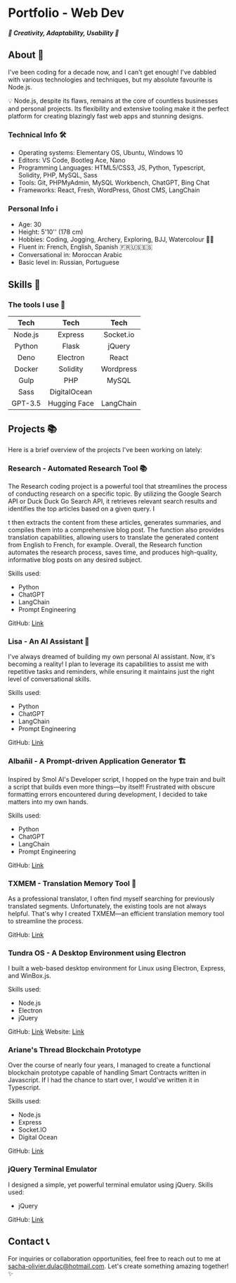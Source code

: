 
# Portfolio - Web Dev
##### 🌟 Creativity, Adaptability, Usability  🌟

## About 👋
I've been coding for a decade now, and I can't get enough! I've dabbled with various technologies and techniques, but my absolute favourite is Node.js.

💡 Node.js, despite its flaws, remains at the core of countless businesses and personal projects. Its flexibility and extensive tooling make it the perfect platform for creating blazingly fast web apps and stunning designs.

### Technical Info 🛠️
- Operating systems: Elementary OS, Ubuntu, Windows 10
- Editors: VS Code, Bootleg Ace, Nano
- Programming Languages: HTML5/CSS3, JS, Python, Typescript, Solidity, PHP, MySQL, Sass
- Tools: Git, PHPMyAdmin, MySQL Workbench, ChatGPT, Bing Chat
- Frameworks: React, Fresh, WordPress, Ghost CMS, LangChain

### Personal Info ℹ️
- Age: 30
- Height: 5'10'' (178 cm)
- Hobbies: Coding, Jogging, Archery, Exploring, BJJ, Watercolour 🏹🎨
- Fluent in: French, English, Spanish 🇫🇷🇺🇸🇪🇸
- Conversational in: Moroccan Arabic
- Basic level in: Russian, Portuguese

## Skills 🚀
### The tools I use 🔧

| **Tech** | **Tech**     | **Tech**  |
|:--------:|:------------:|:---------:|
| Node.js  | Express      | Socket.io |
| Python   | Flask        | jQuery    |
| Deno     | Electron     | React     |
| Docker   | Solidity     | Wordpress |
| Gulp     | PHP          | MySQL     |
| Sass     | DigitalOcean |
| GPT-3.5  | Hugging Face | LangChain |


## Projects 📚

Here is a brief overview of the projects I've been working on lately:

### Research - Automated Research Tool 📚
The Research coding project is a powerful tool that streamlines the process of conducting research on a specific topic. By utilizing the Google Search API or Duck Duck Go Search API, it retrieves relevant search results and identifies the top articles based on a given query. I

t then extracts the content from these articles, generates summaries, and compiles them into a comprehensive blog post. The function also provides translation capabilities, allowing users to translate the generated content from English to French, for example. Overall, the Research function automates the research process, saves time, and produces high-quality, informative blog posts on any desired subject.

Skills used:
- Python
- ChatGPT
- LangChain
- Prompt Engineering

GitHub: [Link](https://github.com/gultar/research)

### Lisa - An AI Assistant 🤖
I've always dreamed of building my own personal AI assistant. Now, it's becoming a reality! I plan to leverage its capabilities to assist me with repetitive tasks and reminders, while ensuring it maintains just the right level of conversational skills.

Skills used:
- Python
- ChatGPT
- LangChain
- Prompt Engineering


GitHub: [Link](https://github.com/gultar/txtmem)

### Albañil - A Prompt-driven Application Generator 🏗️
Inspired by Smol AI's Developer script, I hopped on the hype train and built a script that builds even more things—by itself! Frustrated with obscure formatting errors encountered during development, I decided to take matters into my own hands.

Skills used:
- Python
- ChatGPT
- LangChain
- Prompt Engineering

GitHub: [Link](https://github.com/gultar/albanil)

### TXMEM - Translation Memory Tool 📝
As a professional translator, I often find myself searching for previously translated segments. Unfortunately, the existing tools are not always helpful. That's why I created TXMEM—an efficient translation memory tool to streamline the process.

GitHub: [Link](https://github.com/gultar/txmem)

### Tundra OS - A Desktop Environment using Electron
I built a web-based desktop environment for Linux using Electron, Express, and WinBox.js.

Skills used:
- Node.js
- Electron
- jQuery

GitHub: [Link](https://github.com/gultar/tundraos)
Website: [Link](https://gultar.github.io/browser-os)

### Ariane's Thread Blockchain Prototype
Over the course of nearly four years, I managed to create a functional blockchain prototype capable of handling Smart Contracts written in Javascript. If I had the chance to start over, I would've written it in Typescript.

Skills used:
- Node.js
- Express
- Socket.IO
- Digital Ocean

GitHub: [Link](https://github.com/gultar/arianes-thread-blockchain)

### jQuery Terminal Emulator
I designed a simple, yet powerful terminal emulator using jQuery.
Skills used:
- jQuery

GitHub: [Link](https://github.com/gultar/tundraos)


## Contact 📞
For inquiries or collaboration opportunities, feel free to reach out to me at [sacha-olivier.dulac@hotmail.com](mailto:sacha-olivier.dulac@hotmail.com). Let's create something amazing together! ✨

